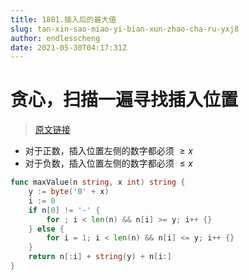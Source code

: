 ```yaml
---
title: 1881.插入后的最大值
slug: tan-xin-sao-miao-yi-bian-xun-zhao-cha-ru-yxj8
author: endlesscheng
date: 2021-05-30T04:17:31Z
---
```

# 贪心，扫描一遍寻找插入位置
 
> [原文链接](https://leetcode.cn/problems/maximum-value-after-insertion/solution/tan-xin-sao-miao-yi-bian-xun-zhao-cha-ru-yxj8)
- 对于正数，插入位置左侧的数字都必须 $\ge x$
- 对于负数，插入位置左侧的数字都必须 $\le x$

```go
func maxValue(n string, x int) string {
	y := byte('0' + x)
	i := 0
	if n[0] != '-' {
		for ; i < len(n) && n[i] >= y; i++ {}
	} else {
		for i = 1; i < len(n) && n[i] <= y; i++ {}
	}
	return n[:i] + string(y) + n[i:]
}
```

